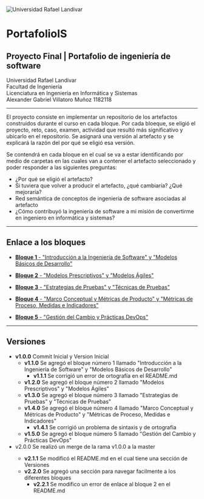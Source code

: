 ![Universidad Rafael Landivar](https://encrypted-tbn0.gstatic.com/images?q=tbn:ANd9GcSFBHAURDIo-PdbDs_rPGWTPNeCHISPebq03g&usqp=CAU)

# PortafolioIS
## Proyecto Final | Portafolio de ingeniería de software

Universidad Rafael Landivar </br>
Facultad de Ingeniería </br>
Licenciatura en Ingeniería en Informática y Sistemas </br>
Alexander Gabriel Villatoro Muñoz 1182118 </br>

<hr>

El proyecto consiste en implementar un repositorio de los artefactos construidos durante el curso en cada bloque. Por cada bloeque, se eligió el proyecto, reto, caso, examen, actividad que resultó más significativo y ubicarlo en el repositorio. Se asignará una versión al artefacto y se explicará la razón del por qué se eligió esa versión. </br>

Se contendrá en cada bloque en el cual se va a estar identificando por medio de carpetas en las cuales van a contener el artefacto seleccionado y poder responder a las siguientes preguntas: </br>

- ¿Por qué se eligió el artefacto?
- Si tuviera que volver a producir el artefacto, ¿qué cambiaría? ¿Qué mejoraría?
- Red semántica de conceptos de ingeniería de software asociadas al artefacto
- ¿Cómo contribuyó la ingeniería de software a mi misión de convertirme en ingeniero 
en informática y sistemas?

<hr>

## Enlace a los bloques

- <a href="https://github.com/AlexGVM/PortafolioIS/tree/master/Bloque1" 
    target=”_blank”> <strong>Bloque 1</strong> - "Introducción a la Ingeniería de Software" y "Modelos Básicos de Desarrollo"</a>
    
- <a href="https://github.com/AlexGVM/PortafolioIS/tree/master/Bloque2/Proyectos%2C%20retos%2C%20casos" 
    target=”_blank”><strong>Bloque 2</strong> - "Modelos Prescriptivos" y "Modelos Ágiles"</a>
    
- <a href="https://github.com/AlexGVM/PortafolioIS/tree/master/Bloque3/Estrategias%20de%20pruebas" 
    target=”_blank”><strong>Bloque 3</strong> - "Estrategias de Pruebas" y "Técnicas de Pruebas"</a>
    
- <a href="https://github.com/AlexGVM/PortafolioIS/tree/master/Bloque4/Pruebas%20Beta" 
    target=”_blank”><strong>Bloque 4</strong> - "Marco Conceptual y Métricas de Producto" y "Métricas de Proceso, Medidas e Indicadores"</a>
    
- <a href="https://github.com/AlexGVM/PortafolioIS/tree/master/Bloque5/Gesti%C3%B3n%20del%20cambio%20y%20pr%C3%A1cticas%20DevOps" 
    target=”_blank”><strong>Bloque 5</strong> - "Gestión del Cambio y Prácticas DevOps"</a>

<hr>

## Versiones

- <strong>v1.0.0</strong> Commit Inicial y Version Inicial
    - <strong>v1.1.0</strong> Se agregó el bloque número 1 llamado "Introducción a la Ingeniería de Software" y "Modelos Básicos de Desarrollo"
        - <strong>v1.1.1</strong> Se corrigió un error de ortografía en el README.md
    - <strong>v1.2.0</strong> Se agregó el bloque número 2 llamado "Modelos Prescriptivos" y "Modelos Ágiles"
    - <strong>v1.3.0</strong> Se agregó el bloque número 3 llamado "Estrategias de Pruebas" y "Técnicas de Pruebas"
    - <strong>v1.4.0</strong> Se agregó el bloque número 4 llamado "Marco Conceptual y Métricas de Producto" y "Métricas de Proceso, Medidas e Indicadores"
        - <strong>v1.4.1</strong> Se corrigió un problema de sintaxis y de ortografía
    - <strong>v1.5.0</strong> Se agregó el bloque número 5 llamado "Gestión del Cambio y Prácticas DevOps"
- <striong>v2.0.0</strong> Se realizó un merge de la rama v1.0.0 a la master
    - <strong>v2.1.1</strong> Se modificó el README.md en el cual tiene una sección de Versiones
    - <strong>v2.2.0</strong> Se agregó una sección para navegar facilmente a los diferentes bloques
        - <strong>v2.2.1</strong> Se modifico un error de enlace al bloque 2 en el README.md






